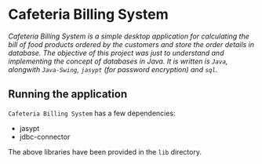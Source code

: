 # Cafeteria Billing System

*Cafeteria Billing System is a simple desktop application for calculating the bill of food products ordered by the customers and store the order details in database. The objective of this project was just to understand and implementing the concept of databases in Java. It is written is `Java`, alongwith `Java-Swing`, `jasypt` (for password encryption) and `sql`.* 

## Running the application
`Cafeteria Billing System` has a few dependencies:
* jasypt
* jdbc-connector

The above libraries have been provided in the `lib` directory.